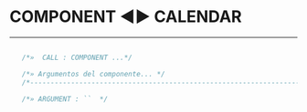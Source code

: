 # COMPONENT  ◄► CALENDAR
---

```javascript

   /*»  CALL : COMPONENT ...*/

   /*» Argumentos del componente... */
   /*-----------------------------------------------------------------------------------------------------*/

   /*» ARGUMENT : ``  */
     

```